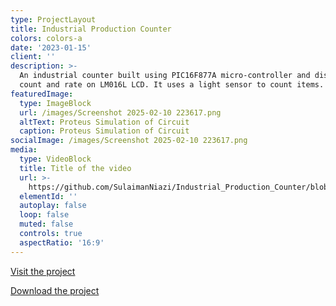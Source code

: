 ```yaml
---
type: ProjectLayout
title: Industrial Production Counter
colors: colors-a
date: '2023-01-15'
client: ''
description: >-
  An industrial counter built using PIC16F877A micro-controller and displaying
  count and rate on LM016L LCD. It uses a light sensor to count items.
featuredImage:
  type: ImageBlock
  url: /images/Screenshot 2025-02-10 223617.png
  altText: Proteus Simulation of Circuit
  caption: Proteus Simulation of Circuit
socialImage: /images/Screenshot 2025-02-10 223617.png
media:
  type: VideoBlock
  title: Title of the video
  url: >-
    https://github.com/SulaimanNiazi/Industrial_Production_Counter/blob/main/Proteus%20Simulation/Industrial%20Production%20Counter%20Simulation%20Video.mp4
  elementId: ''
  autoplay: false
  loop: false
  muted: false
  controls: true
  aspectRatio: '16:9'
---
```

[Visit the project](https://github.com/SulaimanNiazi/Industrial_Production_Counter)

[Download the project](https://github.com/SulaimanNiazi/Industrial_Production_Counter/archive/refs/heads/main.zip)
